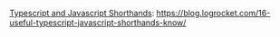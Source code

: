 [Typescript and Javascript Shorthands](https://blog.logrocket.com/16-useful-typescript-javascript-shorthands-know/): https://blog.logrocket.com/16-useful-typescript-javascript-shorthands-know/
